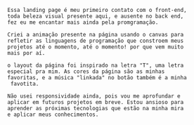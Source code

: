     Essa landing page é meu primeiro contato com o front-end,
    toda beleza visual presente aqui, e ausente no back end, 
    fez eu me encantar mais ainda pela promgramação.

    Criei a animação presente na página usando o canvas para 
    refletir as linguagens de programação que constroem meus 
    projetos até o momento, até o momento! por que vem muito 
    mais por aí.

    o layout da página foi inspirado na letra "T", uma letra 
    especial pra mim. As cores da página são as minhas 
    favoritas, e a música "linkada" no botão também é a minha
     favotita.

    Não usei responsividade ainda, pois vou me aprofundar e
    aplicar em futuros projetos em breve. Estou ansioso para
    aprender as próximas tecnologias que estão na minha mira
    e aplicar meus conhecimentos.